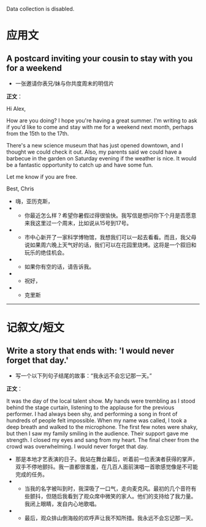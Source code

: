 Data collection is disabled.
# 应用文

## A postcard inviting your cousin to stay with you for a weekend
- 一张邀请你表兄/妹与你共度周末的明信片

**正文**：

Hi Alex,

How are you doing? I hope you're having a great summer. I'm writing to ask if you'd like to come and stay with me for a weekend next month, perhaps from the 15th to the 17th.

There's a new science museum that has just opened downtown, and I thought we could check it out. Also, my parents said we could have a barbecue in the garden on Saturday evening if the weather is nice. It would be a fantastic opportunity to catch up and have some fun.

Let me know if you are free.

Best,
Chris

- 嗨，亚历克斯，
- - 你最近怎么样？希望你暑假过得很愉快。我写信是想问你下个月是否愿意来我这里过一个周末，比如说从15号到17号。
- - 市中心新开了一家科学博物馆，我想我们可以一起去看看。而且，我父母说如果周六晚上天气好的话，我们可以在花园里烧烤。这将是一个叙旧和玩乐的绝佳机会。
- - 如果你有空的话，请告诉我。
- - 祝好，
- - 克里斯

---

# 记叙文/短文

## Write a story that ends with: 'I would never forget that day.'
- 写一个以下列句子结尾的故事：“我永远不会忘记那一天。”

**正文**：

It was the day of the local talent show. My hands were trembling as I stood behind the stage curtain, listening to the applause for the previous performer. I had always been shy, and performing a song in front of hundreds of people felt impossible. When my name was called, I took a deep breath and walked to the microphone. The first few notes were shaky, but then I saw my family smiling in the audience. Their support gave me strength. I closed my eyes and sang from my heart. The final cheer from the crowd was overwhelming. I would never forget that day.

- 那是本地才艺表演的日子。我站在舞台幕后，听着前一位表演者获得的掌声，双手不停地颤抖。我一直都很害羞，在几百人面前演唱一首歌感觉像是不可能完成的任务。
- - 当我的名字被叫到时，我深吸了一口气，走向麦克风。最初的几个音符有些颤抖，但随后我看到了观众席中微笑的家人。他们的支持给了我力量。我闭上眼睛，发自内心地歌唱。
- - 最后，观众排山倒海般的欢呼声让我不知所措。我永远不会忘记那一天。

